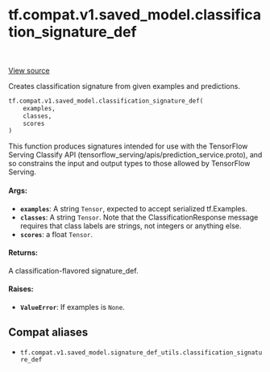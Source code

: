 <div itemscope itemtype="http://developers.google.com/ReferenceObject">
<meta itemprop="name" content="tf.compat.v1.saved_model.classification_signature_def" />
<meta itemprop="path" content="Stable" />
</div>

# tf.compat.v1.saved_model.classification_signature_def

<!-- Insert buttons and diff -->

<table class="tfo-notebook-buttons tfo-api" align="left">
</table>

<a target="_blank" href="/code/stable/tensorflow/python/saved_model/signature_def_utils_impl.py">View source</a>



Creates classification signature from given examples and predictions.

``` python
tf.compat.v1.saved_model.classification_signature_def(
    examples,
    classes,
    scores
)
```



<!-- Placeholder for "Used in" -->

This function produces signatures intended for use with the TensorFlow Serving
Classify API (tensorflow_serving/apis/prediction_service.proto), and so
constrains the input and output types to those allowed by TensorFlow Serving.

#### Args:


* <b>`examples`</b>: A string `Tensor`, expected to accept serialized tf.Examples.
* <b>`classes`</b>: A string `Tensor`.  Note that the ClassificationResponse message
  requires that class labels are strings, not integers or anything else.
* <b>`scores`</b>: a float `Tensor`.


#### Returns:

A classification-flavored signature_def.



#### Raises:


* <b>`ValueError`</b>: If examples is `None`.

## Compat aliases

* `tf.compat.v1.saved_model.signature_def_utils.classification_signature_def`

